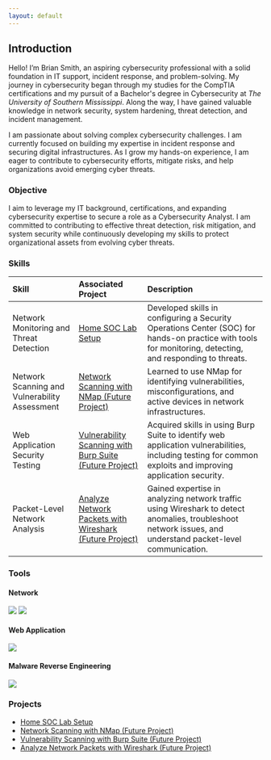 ```yaml
---
layout: default
---
```


## Introduction

Hello! I’m Brian Smith, an aspiring cybersecurity professional with a solid foundation in IT support, incident response, and problem-solving. My journey in cybersecurity began through my studies for the CompTIA certifications and my pursuit of a Bachelor's degree in Cybersecurity at <em>The University of Southern Mississippi</em>. Along the way, I have gained valuable knowledge in network security, system hardening, threat detection, and incident management.

I am passionate about solving complex cybersecurity challenges. I am currently focused on building my expertise in incident response and securing digital infrastructures. As I grow my hands-on experience, I am eager to contribute to cybersecurity efforts, mitigate risks, and help organizations avoid emerging cyber threats.

### Objective

I aim to leverage my IT background, certifications, and expanding cybersecurity expertise to secure a role as a Cybersecurity Analyst. I am committed to contributing to effective threat detection, risk mitigation, and system security while continuously developing my skills to protect organizational assets from evolving cyber threats.

### Skills

| Skill | Associated Project | Description |
|:------------- |:------------------ | :------------- |
| Network Monitoring and Threat Detection | [Home SOC Lab Setup](https://brismit25.github.io/Home-SOC-Lab-Setup/) | Developed skills in configuring a Security Operations Center (SOC) for hands-on practice with tools for monitoring, detecting, and responding to threats. |
| Network Scanning and Vulnerability Assessment | [Network Scanning with NMap (Future Project)](#) | Learned to use NMap for identifying vulnerabilities, misconfigurations, and active devices in network infrastructures. |
| Web Application Security Testing | [Vulnerability Scanning with Burp Suite (Future Project)](#) | Acquired skills in using Burp Suite to identify web application vulnerabilities, including testing for common exploits and improving application security. |
| Packet-Level Network Analysis | [Analyze Network Packets with Wireshark (Future Project)](#) | Gained expertise in analyzing network traffic using Wireshark to detect anomalies, troubleshoot network issues, and understand packet-level communication. |

### Tools

#### Network
<div>
<img src="https://img.shields.io/badge/-Wireshark-1E5E8C?&style=flat&logo=wireshark&logoColor=white"/>
<img src="https://img.shields.io/badge/-Nmap-00ADEF?&style=flat&logo=nmap&logoColor=white"/>
</div>

#### Web Application
<div>
<img src="https://img.shields.io/badge/-Burp%20Suite-8A2D2D?&style=flat&logo=burp&logoColor=white"/>
</div>

#### Malware Reverse Engineering
<div>
  <img src="https://img.shields.io/badge/-Ghidra-DA251D?&style=flat&logo=ghidra&logoColor=white"/>
</div>

### Projects

- [Home SOC Lab Setup](https://brismit25.github.io/Home-SOC-Lab-Setup/)
- [Network Scanning with NMap (Future Project)](#)
- [Vulnerability Scanning with Burp Suite (Future Project)](#)
- [Analyze Network Packets with Wireshark (Future Project)](#)
